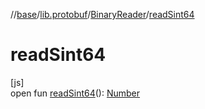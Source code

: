 //[base](../../../index.md)/[lib.protobuf](../index.md)/[BinaryReader](index.md)/[readSint64](read-sint64.md)

# readSint64

[js]\
open fun [readSint64](read-sint64.md)(): [Number](https://kotlinlang.org/api/latest/jvm/stdlib/kotlin/-number/index.html)

